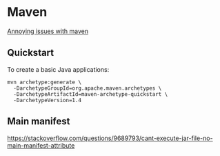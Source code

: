# Maven

[Annoying issues with maven](annoying-issues.md)

## Quickstart
To create a basic Java applications:
```
mvn archetype:generate \
  -DarchetypeGroupId=org.apache.maven.archetypes \
  -DarchetypeArtifactId=maven-archetype-quickstart \
  -DarchetypeVersion=1.4
```

## Main manifest
https://stackoverflow.com/questions/9689793/cant-execute-jar-file-no-main-manifest-attribute
